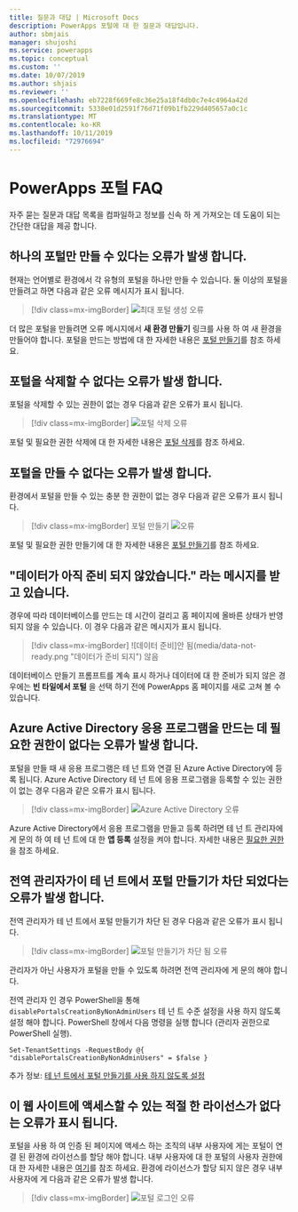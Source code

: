 ```yaml
---
title: 질문과 대답 | Microsoft Docs
description: PowerApps 포털에 대 한 질문과 대답입니다.
author: sbmjais
manager: shujoshi
ms.service: powerapps
ms.topic: conceptual
ms.custom: ''
ms.date: 10/07/2019
ms.author: shjais
ms.reviewer: ''
ms.openlocfilehash: eb7228f669fe8c36e25a18f4db0c7e4c4964a42d
ms.sourcegitcommit: 5338e01d2591f76d71f09b1fb229d405657a0c1c
ms.translationtype: MT
ms.contentlocale: ko-KR
ms.lasthandoff: 10/11/2019
ms.locfileid: "72976694"
---
```

# <a name="powerapps-portals-faq"></a>PowerApps 포털 FAQ

자주 묻는 질문과 대답 목록을 컴파일하고 정보를 신속 하 게 가져오는 데 도움이 되는 간단한 대답을 제공 합니다.

## <a name="im-getting-an-error-that-only-one-portal-can-be-created"></a>하나의 포털만 만들 수 있다는 오류가 발생 합니다.

현재는 언어별로 환경에서 각 유형의 포털을 하나만 만들 수 있습니다. 둘 이상의 포털을 만들려고 하면 다음과 같은 오류 메시지가 표시 됩니다.

> [!div class=mx-imgBorder]
> ![최대 포털 생성 오류](media/portal-max-error.png "최대 포털 생성 오류")

더 많은 포털을 만들려면 오류 메시지에서 **새 환경 만들기** 링크를 사용 하 여 새 환경을 만들어야 합니다. 포털을 만드는 방법에 대 한 자세한 내용은 [포털 만들기](create-portal.md)를 참조 하세요.

## <a name="im-getting-an-error-that-i-cant-delete-my-portal"></a>포털을 삭제할 수 없다는 오류가 발생 합니다.

포털을 삭제할 수 있는 권한이 없는 경우 다음과 같은 오류가 표시 됩니다.

> [!div class=mx-imgBorder]
> ![포털 삭제 오류](media/portal-delete-error.png "포털 삭제 오류")

포털 및 필요한 권한 삭제에 대 한 자세한 내용은 [포털 삭제](manage-existing-portals.md#delete)를 참조 하세요.

## <a name="im-getting-an-error-that-i-cant-create-a-portal"></a>포털을 만들 수 없다는 오류가 발생 합니다.

환경에서 포털을 만들 수 있는 충분 한 권한이 없는 경우 다음과 같은 오류가 표시 됩니다.

> [!div class=mx-imgBorder]
> 포털 만들기 ![오류](media/portal-create-error.png "포털 만들기 오류")

포털 및 필요한 권한 만들기에 대 한 자세한 내용은 [포털 만들기](create-portal.md)를 참조 하세요.

## <a name="im-getting-the-message-your-data-isnt-quite-ready"></a>"데이터가 아직 준비 되지 않았습니다." 라는 메시지를 받고 있습니다.

경우에 따라 데이터베이스를 만드는 데 시간이 걸리고 홈 페이지에 올바른 상태가 반영 되지 않을 수 있습니다. 이 경우 다음과 같은 메시지가 표시 됩니다.

> [!div class=mx-imgBorder]
> ![데이터 준비]안 됨(media/data-not-ready.png "데이터가 준비 되지") 않음

데이터베이스 만들기 프롬프트를 계속 표시 하거나 데이터에 대 한 준비가 되지 않은 경우에는 **빈 타일에서 포털** 을 선택 하기 전에 PowerApps 홈 페이지를 새로 고쳐 볼 수 있습니다.

## <a name="im-getting-an-error-that-i-dont-have-required-permissions-to-create-azure-active-directory-applications"></a>Azure Active Directory 응용 프로그램을 만드는 데 필요한 권한이 없다는 오류가 발생 합니다.

포털을 만들 때 새 응용 프로그램은 테 넌 트와 연결 된 Azure Active Directory에 등록 됩니다. Azure Active Directory 테 넌 트에 응용 프로그램을 등록할 수 있는 권한이 없는 경우 다음과 같은 오류가 표시 됩니다.

> [!div class=mx-imgBorder]
> ![Azure Active Directory 오류](media/azure-ad-error.png "Azure Active Directory 오류")

Azure Active Directory에서 응용 프로그램을 만들고 등록 하려면 테 넌 트 관리자에 게 문의 하 여 테 넌 트에 대 한 **앱 등록** 설정을 켜야 합니다. 자세한 내용은 [필요한 권한](https://docs.microsoft.com/en-us/azure/active-directory/develop/howto-create-service-principal-portal#required-permissions)을 참조 하세요.

## <a name="im-getting-an-error-that-portal-creation-is-blocked-in-this-tenant-by-global-administrator"></a>전역 관리자가이 테 넌 트에서 포털 만들기가 차단 되었다는 오류가 발생 합니다.

전역 관리자가 테 넌 트에서 포털 만들기가 차단 된 경우 다음과 같은 오류가 표시 됩니다.

> [!div class=mx-imgBorder]
> ![포털 만들기가 차단 됨 오류](media/portal-create-blocked-error.png "포털 만들기 차단 오류")

관리자가 아닌 사용자가 포털을 만들 수 있도록 하려면 전역 관리자에 게 문의 해야 합니다.

전역 관리자 인 경우 PowerShell을 통해 `disablePortalsCreationByNonAdminUsers` 테 넌 트 수준 설정을 사용 하지 않도록 설정 해야 합니다. PowerShell 창에서 다음 명령을 실행 합니다 (관리자 권한으로 PowerShell 실행).

```
Set-TenantSettings -RequestBody @{ "disablePortalsCreationByNonAdminUsers" = $false }
```

추가 정보: [테 넌 트에서 포털 만들기를 사용 하지 않도록 설정](create-portal.md#disable-portal-creation-in-a-tenant)

## <a name="im-getting-an-error-that-i-dont-have-appropriate-license-to-access-this-website"></a>이 웹 사이트에 액세스할 수 있는 적절 한 라이선스가 없다는 오류가 표시 됩니다.

포털을 사용 하 여 인증 된 페이지에 액세스 하는 조직의 내부 사용자에 게는 포털이 연결 된 환경에 라이선스를 할당 해야 합니다. 내부 사용자에 대 한 포털의 사용자 권한에 대 한 자세한 내용은 [여기](https://docs.microsoft.com/en-us/power-platform/admin/powerapps-flow-licensing-faq#can-you-clarify-the-use-rights-to-portals-for-internal-users)를 참조 하세요. 환경에 라이선스가 할당 되지 않은 경우 내부 사용자에 게 다음과 같은 오류가 발생 합니다.

> [!div class=mx-imgBorder]
> ![포털 로그인 오류](media/portal-login-error.png "포털 로그인 오류")

